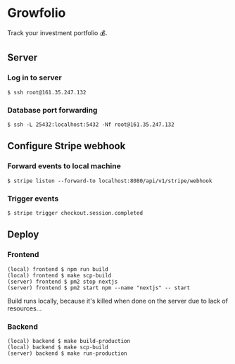 # Growfolio

Track your investment portfolio 💰.

## Server

### Log in to server

    $ ssh root@161.35.247.132

### Database port forwarding

    $ ssh -L 25432:localhost:5432 -Nf root@161.35.247.132

## Configure Stripe webhook

### Forward events to local machine

    $ stripe listen --forward-to localhost:8080/api/v1/stripe/webhook

### Trigger events 

    $ stripe trigger checkout.session.completed

## Deploy

### Frontend

    (local) frontend $ npm run build
    (local) frontend $ make scp-build
    (server) frontend $ pm2 stop nextjs
    (server) frontend $ pm2 start npm --name "nextjs" -- start

Build runs locally, because it's killed when done on the server due to lack of resources...

### Backend

    (local) backend $ make build-production
    (local) backend $ make scp-build
    (server) backend $ make run-production
